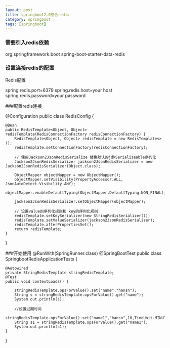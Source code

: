 ```yaml
---
layout: post
title: springboot2.0整合redis
category: springboot
tags: [springboot]
---
```


### 需要引入redis依赖

<dependency>
    <groupId>org.springframework.boot</groupId>
    <artifactId>spring-boot-starter-data-redis</artifactId>
</dependency>

### 设置连接redis的配置

Redis配置

spring.redis.port=6379
spring.redis.host=your host
spring.redis.password=your password

###配置redis连接

@Configuration
public class RedisConfig {

    @Bean
    public RedisTemplate<Object, Object> redisTemplate(RedisConnectionFactory redisConnectionFactory) {
        RedisTemplate<Object, Object> redisTemplate = new RedisTemplate<>();
        redisTemplate.setConnectionFactory(redisConnectionFactory);

        // 使用Jackson2JsonRedisSerialize 替换默认的jdkSerializeable序列化
        Jackson2JsonRedisSerializer jackson2JsonRedisSerializer = new Jackson2JsonRedisSerializer(Object.class);

        ObjectMapper objectMapper = new ObjectMapper();
        objectMapper.setVisibility(PropertyAccessor.ALL, JsonAutoDetect.Visibility.ANY);
        objectMapper.enableDefaultTyping(ObjectMapper.DefaultTyping.NON_FINAL);

        jackson2JsonRedisSerializer.setObjectMapper(objectMapper);

        // 设置value的序列化规则和 key的序列化规则
        redisTemplate.setKeySerializer(new StringRedisSerializer());
        redisTemplate.setValueSerializer(jackson2JsonRedisSerializer);
        redisTemplate.afterPropertiesSet();
        return redisTemplate;
    }
}

###开始使用
@RunWith(SpringRunner.class)
@SpringBootTest
public class SpringbootRedisApplicationTests {

	@Autowired
	private StringRedisTemplate stringRedisTemplate;
	@Test
	public void contextLoads() {

		stringRedisTemplate.opsForValue().set("name","hansn");
		String s = stringRedisTemplate.opsForValue().get("name");
		System.out.println(s);

		//设置过期时间
		stringRedisTemplate.opsForValue().set("name1","hansn",10,TimeUnit.MINUTES);
		String s1 = stringRedisTemplate.opsForValue().get("name1");
		System.out.println(s1);
	}

}